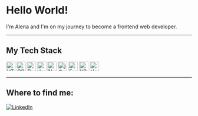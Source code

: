 <h1>Hello World!</h1>
<p>I'm Alena and I'm on my journey to become a frontend web developer.</p>
<hr aize=3x>
<h2>My Tech Stack</h2>
<img align="left" src="https://img.shields.io/badge/-HTML5-%23E44D27?style=flat&logo=html5&logoColor=ffffff" alt="HTML5" height = "25"/>  
<img align="left" src="https://img.shields.io/badge/-CSS3-%231572B6?style=flat&logo=css3" alt="CSS3" height = "25"/>  
<img align="left" src="https://img.shields.io/badge/Bootstrap-563D7C?style=flat&logo=bootstrap&logoColor=white" alt="Bootstrap" height="25">
<img align="left" src="https://img.shields.io/badge/-JavaScript-%23F7DF1C?style=flat&logo=javascript&logoColor=000000" alt="JavaScript" height = "25"/>
<img src="https://img.shields.io/badge/jQuery-0769AD?style=flat&logo=jquery&logoColor=white" alt="jQuery" height = "25"/>
<img align="left" src="https://img.shields.io/badge/Node.js-43853D?style=flat&logo=node.js&logoColor=white" alt="NodeJs" height= "25">
<img src="https://img.shields.io/badge/Express.js-404D59?style=flat" alt="ExpressJs" height="25">
<img src="https://img.shields.io/badge/-VSCode-%23007ACC?style=flat&logo=visual-studio-code" alt="VSCode" height = "25">
<img src="https://img.shields.io/badge/Heroku-430098?style=flat&logo=heroku&logoColor=white" alt="Heroku" height = "25">
<hr size=3x>
<h2>Where to find me:</h2>
<a href="https://www.linkedin.com/in/alena-bauer-856712206/" target="_blank"><img alt="LinkedIn" src="https://img.shields.io/badge/linkedin-%230077B5.svg?&style=for-the-badge&logo=linkedin&logoColor=white" /></a>


<!--
**alenabauer/alenabauer** is a ✨ _special_ ✨ repository because its `README.md` (this file) appears on your GitHub profile.

Here are some ideas to get you started:

- 🔭 I’m currently working on ...
- 🌱 I’m currently learning ...
- 👯 I’m looking to collaborate on ...
- 🤔 I’m looking for help with ...
- 💬 Ask me about ...
- 📫 How to reach me: ...
- 😄 Pronouns: ...
- ⚡ Fun fact: ...
-->
